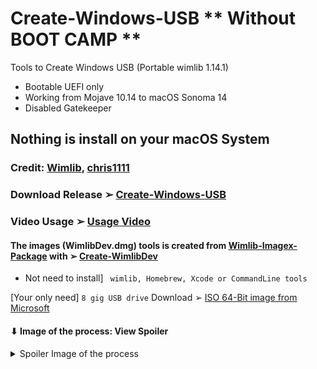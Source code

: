 # Create-Windows-USB  ** Without BOOT CAMP **
Tools to Create Windows USB (Portable wimlib 1.14.1) 
- Bootable UEFI only
- Working from Mojave 10.14 to macOS Sonoma 14
- Disabled Gatekeeper

## Nothing is install on your macOS System
### Credit: [Wimlib](https://wimlib.net/), [chris1111](https://github.com/chris1111)

### Download  Release ➢ [Create-Windows-USB](https://github.com/chris1111/Create-Windows-USB/releases/V1)
### Video Usage ➢ [Usage Video](https://github.com/chris1111/Create-Windows-USB/blob/Master/USAGE-VIDEO.md)

#### The images (WimlibDev.dmg) tools is created from [Wimlib-Imagex-Package](https://github.com/chris1111/Wimlib-Imagex-Package) with ➢ [Create-WimlibDev](https://github.com/chris1111/Create-WimlibDev)
- Not need to install] ` wimlib, Homebrew, Xcode or CommandLine tools`

[Your only need] `8 gig USB drive` Download ➢ [ISO 64-Bit image from Microsoft](https://www.microsoft.com/fr-ca/software-download/windows11)

#### ⬇︎ Image of the process: View Spoiler
<details> 
  <summary>Spoiler Image of the process</summary>

![Demo](https://github.com/chris1111/Create-Windows-USB/blob/Master/PICS/Screenshot1.png)

![Demo](https://github.com/chris1111/Create-Windows-USB/blob/Master/PICS/Screenshot2.png)

![Demo](https://github.com/chris1111/Create-Windows-USB/blob/Master/PICS/Screenshot3.png)


</details>
